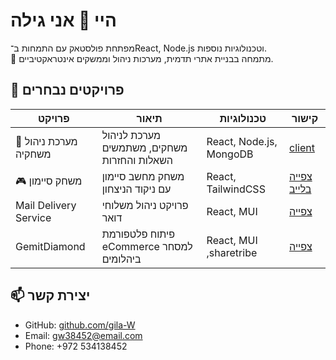 # היי 👋 אני גילה
מפתחת פולסטאק עם התמחות ב־React, Node.js וטכנולוגיות נוספות.  
📍 מתמחה בבניית אתרי תדמית, מערכות ניהול וממשקים אינטראקטיביים.

## 🚀 פרויקטים נבחרים
| פרויקט | תיאור | טכנולוגיות | קישור |
|--------|--------|-------------|-------|
| 🌸 מערכת ניהול משחקיה | מערכת לניהול משחקים, משתמשים השאלות והחזרות | React, Node.js, MongoDB | [client](https://github.com/yafa-f/my-playroom-update) |
| 🎮 משחק סיימון | משחק מחשב סיימון עם ניקוד הניצחון | React, TailwindCSS | [צפייה בלייב]( https://gila-w.github.io/Simon/) |
| Mail Delivery Service | פרויקט ניהול משלוחי דואר | React, MUI | [צפייה](https://github.com/username/project3) |
| GemitDiamond |פיתוח פלטפורמת  eCommerce למסחר ביהלומים| React, MUI ,sharetribe | [צפייה](https://github.com/gemit-project/client) |


## 📫 יצירת קשר
- GitHub: [github.com/gila-W](https://github.com/gila-W)
- Email: gw38452@email.com
- Phone: +972 534138452

